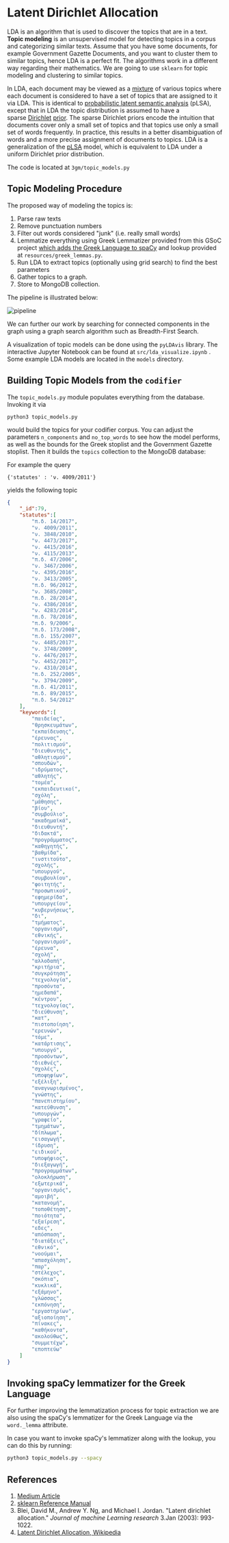 # Latent Dirichlet Allocation

LDA is an algorithm that is used to discover the topics that are in a text. **Topic modeling** is an unsupervised model for detecting topics in a corpus and categorizing similar texts. Assume that you have some documents, for example Government Gazette Documents, and you want to cluster them to similar topics, hence LDA is a perfect fit.  The algorithms work in a different way regarding their mathematics.  We are going to use `sklearn` for topic modeling and clustering to similar topics. 

In LDA, each document may be viewed as a [mixture](https://en.wikipedia.org/wiki/Mixture_model) of various topics where each document is considered to have a set of topics that are assigned to it via LDA. This is identical to [probabilistic latent semantic analysis](https://en.wikipedia.org/wiki/PLSA) (pLSA), except that in LDA the topic distribution is assumed to have a sparse [Dirichlet](https://en.wikipedia.org/wiki/Dirichlet_distribution) [prior](https://en.wikipedia.org/wiki/Prior_probability). The sparse Dirichlet priors encode the intuition that documents cover only a small set of topics and that topics use only a small set of words frequently. In practice, this results in a better disambiguation of words and a more precise assignment of documents to topics. LDA is a generalization of the [pLSA](https://en.wikipedia.org/wiki/PLSA) model, which is equivalent to LDA under a uniform Dirichlet prior distribution.

The code is located at `3gm/topic_models.py`

## Topic Modeling Procedure

The proposed way of modeling the topics is:

1. Parse raw texts
2. Remove punctuation numbers
3. Filter out words considered "junk" (i.e. really small words)
4. Lemmatize everything using Greek Lemmatizer provided from this GSoC project [which adds the Greek Language to spaCy](https://github.com/eellak/gsoc2018-spacy) and lookup provided at `resources/greek_lemmas.py`.   
5. Run LDA to extract topics (optionally using grid search) to find the best parameters
6. Gather topics to a graph.
7. Store to MongoDB collection.

The pipeline is illustrated below:

![pipeline](pipeline_topics.png)

We can further our work by searching for connected components in the graph using a graph search algorithm such as Breadth-First Search. 

A visualization of topic models can be done using the `pyLDAvis` library. The interactive Jupyter Notebook can be found at `src/lda_visualize.ipynb` . Some example LDA models are located in the `models` directory. 

## Building Topic Models from the `codifier`

The `topic_models.py` module populates everything from the database. Invoking it via
```
python3 topic_models.py
```
would build the topics for your codifier corpus. You can adjust the parameters `n_components` and `no_top_words` to see how the model performs, as well as the bounds for the Greek stoplist and the Government Gazette stoplist. 
Then it builds the `topics` collection to the MongoDB database: 

For example the query 
```
{'statutes' : 'ν. 4009/2011'}
```
yields the following topic
```json
{
    "_id":79,
    "statutes":[
        "π.δ. 14/2017",
        "ν. 4009/2011",
        "ν. 3848/2010",
        "ν. 4473/2017",
        "ν. 4415/2016",
        "ν. 4115/2013",
        "π.δ. 47/2006",
        "ν. 3467/2006",
        "ν. 4395/2016",
        "ν. 3413/2005",
        "π.δ. 96/2012",
        "ν. 3685/2008",
        "π.δ. 28/2014",
        "ν. 4386/2016",
        "ν. 4283/2014",
        "π.δ. 78/2016",
        "π.δ. 9/2006",
        "π.δ. 173/2008",
        "π.δ. 155/2007",
        "ν. 4485/2017",
        "ν. 3748/2009",
        "ν. 4476/2017",
        "ν. 4452/2017",
        "ν. 4310/2014",
        "π.δ. 252/2005",
        "ν. 3794/2009",
        "π.δ. 41/2011",
        "π.δ. 89/2015",
        "π.δ. 54/2012"
    ],
    "keywords":[
        "παιδείας",
        "θρησκευμάτων",
        "εκπαίδευσης",
        "έρευνας",
        "πολιτισμού",
        "διευθυντής",
        "αθλητισμού",
        "σπουδών",
        "ιδρύματος",
        "αθλητής",
        "τομέα",
        "εκπαιδευτικοί",
        "σχόλη",
        "μάθησης",
        "βίου",
        "συμβούλιο",
        "ακαδημαϊκά",
        "διευθυντή",
        "διδακτά",
        "προγράμματος",
        "καθηγητής",
        "βαθμίδα",
        "ινστιτούτο",
        "σχολής",
        "υπουργού",
        "συμβουλίου",
        "φοιτητής",
        "προσωπικού",
        "εφημερίδα",
        "υπουργείου",
        "κυβερνήσεως",
        "δι",
        "τμήματος",
        "οργανισμό",
        "εθνικής",
        "οργανισμού",
        "έρευνα",
        "σχολή",
        "αλλοδαπή",
        "κριτήρια",
        "συγκρότηση",
        "τεχνολογία",
        "προσόντα",
        "ημεδαπά",
        "κέντρου",
        "τεχνολογίας",
        "διεύθυνση",
        "κατ",
        "πιστοποίηση",
        "ερευνών",
        "τόμε",
        "κατάρτισης",
        "υπουργό",
        "προσόντων",
        "διεθνές",
        "σχολές",
        "υποψηφίων",
        "εξέλιξη",
        "αναγνωρισμένος",
        "γνώστης",
        "πανεπιστημίου",
        "κατεύθυνση",
        "υπουργών",
        "γραφείο",
        "τμημάτων",
        "δίπλωμα",
        "εισαγωγή",
        "ίδρυση",
        "ειδικού",
        "υποψήφιος",
        "διεξαγωγή",
        "προγραμμάτων",
        "ολοκλήρωση",
        "εξωτερικά",
        "οργανισμός",
        "αμοιβή",
        "κατανομή",
        "τοποθέτηση",
        "ποιότητα",
        "εξαίρεση",
        "εδες",
        "απόσπαση",
        "διατάξεις",
        "εθνικό",
        "νοούμαι",
        "απασχόληση",
        "παρ",
        "στέλεχος",
        "σκόπια",
        "κυκλικά",
        "εξάμηνο",
        "γλώσσας",
        "εκπόνηση",
        "εργαστηρίων",
        "αξιοποίηση",
        "πίνακες",
        "καθήκοντα",
        "ακολούθως",
        "συμμετέχω",
        "εποπτεύω"
    ]
} 
```

## Invoking spaCy lemmatizer for the Greek Language

For further improving the lemmatization process for topic extraction we are also using the spaCy's lemmatizer for the Greek Language via the `word._lemma` attribute.

In case you want to invoke spaCy's lemmatizer along with the lookup, you can do this by running:

```bash
python3 topic_models.py --spacy    
```

## References

1. [Medium Article](https://medium.com/mlreview/topic-modeling-with-scikit-learn-e80d33668730)
2. [sklearn Reference Manual](http://scikit-learn.org/stable/modules/generated/sklearn.decomposition.LatentDirichletAllocation.html)
3. Blei, David M., Andrew Y. Ng, and Michael I. Jordan. "Latent dirichlet allocation." *Journal of machine Learning research* 3.Jan (2003): 993-1022.
4. [Latent Dirichlet Allocation, Wikipedia](https://en.wikipedia.org/wiki/Latent_Dirichlet_allocation)

